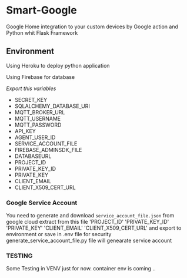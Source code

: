 # Smart-Google

Google Home integration to your custom devices by Google action and Python whit Flask Framework

## Environment

Using Heroku to deploy python application

Using Firebase for database

*Export this variables*

- SECRET_KEY
- SQLALCHEMY_DATABASE_URI
- MQTT_BROKER_URL
- MQTT_USERNAME
- MQTT_PASSWORD
- API_KEY
- AGENT_USER_ID
- SERVICE_ACCOUNT_FILE
- FIREBASE_ADMINSDK_FILE
- DATABASEURL
- PROJECT_ID
- PRIVATE_KEY_ID
- PRIVATE_KEY
- CLIENT_EMAIL
- CLIENT_X509_CERT_URL

### Google Service Account

You need to generate and download `service_account_file.json` from google cloud
extract from this file
'PROJECT_ID'
'PRIVATE_KEY_ID'
'PRIVATE_KEY'
'CLIENT_EMAIL'
'CLIENT_X509_CERT_URL'
and export to environment or save in .env file for security
generate_service_account_file.py file will genearate service account

### TESTING

Some Testing in VENV just for now. container env is coming ..
